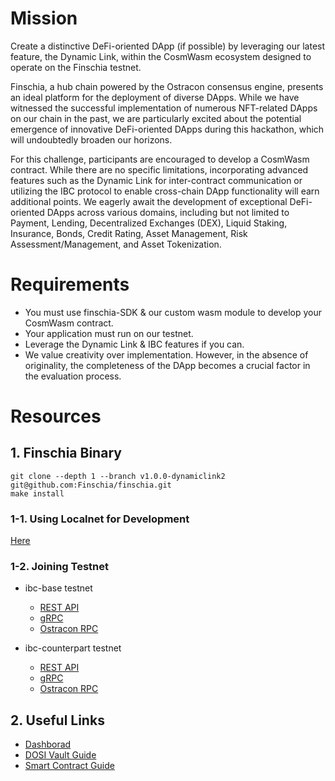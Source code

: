 # Mission
Create a distinctive DeFi-oriented DApp (if possible) by leveraging our latest feature, the Dynamic Link, within the CosmWasm ecosystem designed to operate on the Finschia testnet.

Finschia, a hub chain powered by the Ostracon consensus engine, presents an ideal platform for the deployment of diverse DApps. While we have witnessed the successful implementation of numerous NFT-related DApps on our chain in the past, we are particularly excited about the potential emergence of innovative DeFi-oriented DApps during this hackathon, which will undoubtedly broaden our horizons.

For this challenge, participants are encouraged to develop a CosmWasm contract. While there are no specific limitations, incorporating advanced features such as the Dynamic Link for inter-contract communication or utilizing the IBC protocol to enable cross-chain DApp functionality will earn additional points. We eagerly await the development of exceptional DeFi-oriented DApps across various domains, including but not limited to Payment, Lending, Decentralized Exchanges (DEX), Liquid Staking, Insurance, Bonds, Credit Rating, Asset Management, Risk Assessment/Management, and Asset Tokenization.

# Requirements
* You must use finschia-SDK & our custom wasm module to develop your CosmWasm contract.
* Your application must run on our testnet.
* Leverage the Dynamic Link & IBC features if you can.
* We value creativity over implementation. However, in the absence of originality, the completeness of the DApp becomes a crucial factor in the evaluation process.

# Resources
## 1. Finschia Binary
```shell
git clone --depth 1 --branch v1.0.0-dynamiclink2 git@github.com:Finschia/finschia.git
make install
```

### 1-1. Using Localnet for Development
[Here](https://github.com/Finschia/hackathon/tree/main/localnet)

### 1-2. Joining Testnet
* ibc-base testnet
  * [REST API](https://hackwasm-node.finschia.network:1317)
  * [gRPC](https://hackwasm-node.finschia.network:9090)
  * [Ostracon RPC](https://hackwasm-node.finschia.network:26657)

* ibc-counterpart testnet
  * [REST API](https://hackwasm-ibc-counterpart-node.finschia.network:1317)
  * [gRPC](https://hackwasm-ibc-counterpart-node.finschia.network:9090)
  * [Ostracon RPC](https://hackwasm-ibc-counterpart-node.finschia.network:26657)

## 2. Useful Links
- [Dashborad]()
- [DOSI Vault Guide](../dosi-vault/README.md)
- [Smart Contract Guide](https://docs.finschia.network/smart-contract/introduction)